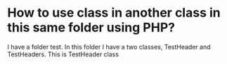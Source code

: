 
# How to use class in another class in this same folder using PHP?

I have a folder test. In this folder I have a two classes, TestHeader and TestHeaders.
This is TestHeader class
<?php

class TestHeader
{
    public function send(): void
    {
    }
}

This is TestHeaders class
<?php

class TestHeaders
{
    public function profile(int $userId): TestHeader
    {
        return new TestHeader();
    }
}

And when I run tests, show me error Fatal error: Uncaught Error: Class "TestHeader" not found in C:\project\test\TestHeaders.php:7 I don't know why show this error. Someone could me explain why this error is and how I can fix it ?

        